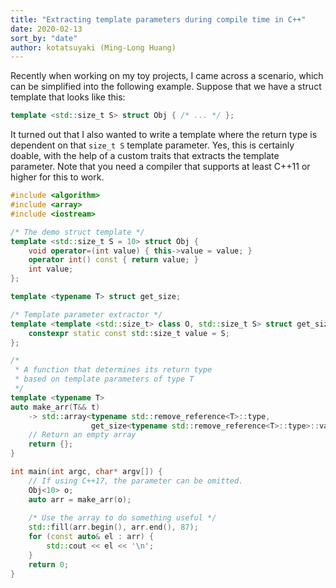 ```yaml
---
title: "Extracting template parameters during compile time in C++"
date: 2020-02-13
sort_by: "date"
author: kotatsuyaki (Ming-Long Huang)
---
```


Recently when working on my toy projects, I came across a scenario, which can be simplified into the following example. Suppose that we have a struct template that looks like this:

```cpp
template <std::size_t S> struct Obj { /* ... */ };
```

It turned out that I also wanted to write a template where the return type is dependent on that `size_t S` template parameter. Yes, this is certainly doable, with the help of a custom traits that extracts the template parameter. Note that you need a compiler that supports at least C++11 or higher for this to work.

<!-- more -->

```cpp
#include <algorithm>
#include <array>
#include <iostream>

/* The demo struct template */
template <std::size_t S = 10> struct Obj {
    void operator=(int value) { this->value = value; }
    operator int() const { return value; }
    int value;
};

template <typename T> struct get_size;

/* Template parameter extractor */
template <template <std::size_t> class O, std::size_t S> struct get_size<O<S>> {
    constexpr static const std::size_t value = S;
};

/*
 * A function that determines its return type
 * based on template parameters of type T
 */
template <typename T>
auto make_arr(T&& t)
    -> std::array<typename std::remove_reference<T>::type,
                  get_size<typename std::remove_reference<T>::type>::value> {
    // Return an empty array
    return {};
}

int main(int argc, char* argv[]) {
    // If using C++17, the parameter can be omitted.
    Obj<10> o;
    auto arr = make_arr(o);
    
    /* Use the array to do something useful */
    std::fill(arr.begin(), arr.end(), 87);
    for (const auto& el : arr) {
        std::cout << el << '\n';
    }
    return 0;
}
```
